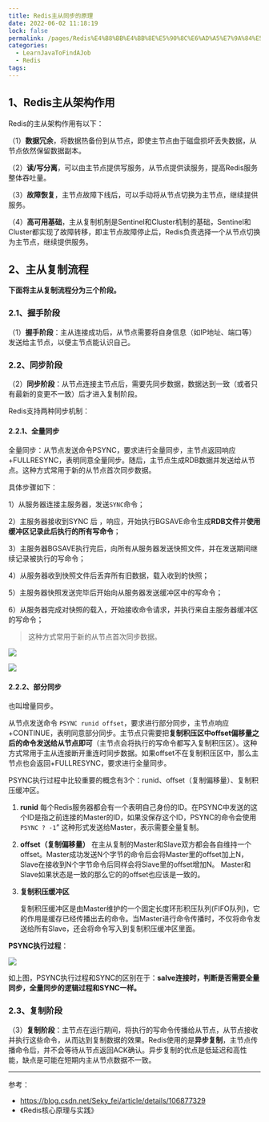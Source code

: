 ```yaml
---
title: Redis主从同步的原理
date: 2022-06-02 11:18:19
lock: false
permalink: /pages/Redis%E4%B8%BB%E4%BB%8E%E5%90%8C%E6%AD%A5%E7%9A%84%E5%8E%9F%E7%90%86
categories:
  - LearnJavaToFindAJob
  - Redis
tags:
---
```

## 1、Redis主从架构作用

Redis的主从架构作用有以下：

（1）**数据冗余**，将数据热备份到从节点，即使主节点由于磁盘损坏丢失数据，从节点依然保留数据副本。

（2）**读/写分离**，可以由主节点提供写服务，从节点提供读服务，提高Redis服务整体吞吐量。

（3）**故障恢复**，主节点故障下线后，可以手动将从节点切换为主节点，继续提供服务。

（4）**高可用基础**，主从复制机制是Sentinel和Cluster机制的基础，Sentinel和Cluster都实现了故障转移，即主节点故障停止后，Redis负责选择一个从节点切换为主节点，继续提供服务。

## 2、主从复制流程

**下面将主从复制流程分为三个阶段。**

### 2.1、握手阶段

（1）**握手阶段**：主从连接成功后，从节点需要将自身信息（如IP地址、端口等）发送给主节点，以便主节点能认识自己。

### 2.2、同步阶段

（2）**同步阶段**：从节点连接主节点后，需要先同步数据，数据达到一致（或者只有最新的变更不一致）后才进入复制阶段。

Redis支持两种同步机制：

#### 2.2.1、全量同步

全量同步：从节点发送命令PSYNC，要求进行全量同步，主节点返回响应+FULLRESYNC，表明同意全量同步。随后，主节点生成RDB数据并发送给从节点。这种方式常用于新的从节点首次同步数据。

具体步骤如下：

1）从服务器连接主服务器，发送`SYNC`命令；

2）主服务器接收到SYNC 后 ，响应，开始执行BGSAVE命令生成**RDB文件**并**使用缓冲区记录此后执行的所有写命令**；

3）主服务器BGSAVE执行完后，向所有从服务器发送快照文件，并在发送期间继续记录被执行的写命令；

4）从服务器收到快照文件后丢弃所有旧数据，载入收到的快照；

5）主服务器快照发送完毕后开始向从服务器发送缓冲区中的写命令；

6）从服务器完成对快照的载入，开始接收命令请求，并执行来自主服务器缓冲区的写命令；

> 这种方式常用于新的从节点首次同步数据。

![](https://img-blog.csdn.net/20160223183521160)

![](https://img-blog.csdnimg.cn/20200620204750496.png)

#### 2.2.2、部分同步

也叫增量同步。

从节点发送命令 `PSYNC runid offset`，要求进行部分同步，主节点响应+CONTINUE，表明同意部分同步。主节点只需要把**复制积压区中offset偏移量之后的命令发送给从节点即可**（主节点会将执行的写命令都写入复制积压区）。这种方式常用于主从连接断开重连时同步数据。如果offset不在复制积压区中，那么主节点也会返回+FULLRESYNC，要求进行全量同步。



PSYNC执行过程中比较重要的概念有3个：runid、offset（复制偏移量）、复制积压缓冲区。

1. **runid**
   每个Redis服务器都会有一个表明自己身份的ID。在PSYNC中发送的这个ID是指之前连接的Master的ID，如果没保存这个ID，PSYNC的命令会使用 `PSYNC ? -1`” 这种形式发送给Master，表示需要全量复制。

2. **offset（复制偏移量）**
   在主从复制的Master和Slave双方都会各自维持一个offset。Master成功发送N个字节的命令后会将Master里的offset加上N，Slave在接收到N个字节命令后同样会将Slave里的offset增加N。
   Master和Slave如果状态是一致的那么它的的offset也应该是一致的。

3. **复制积压缓冲区**

   复制积压缓冲区是由Master维护的一个固定长度环形积压队列(FIFO队列)，它的作用是缓存已经传播出去的命令。当Master进行命令传播时，不仅将命令发送给所有Slave，还会将命令写入到复制积压缓冲区里面。

**PSYNC执行过程**：

![](https://img-blog.csdnimg.cn/202006202059144.png)

如上图，PSYNC执行过程和SYNC的区别在于：**salve连接时，判断是否需要全量同步，全量同步的逻辑过程和SYNC一样。**



### 2.3、复制阶段

（3）**复制阶段**：主节点在运行期间，将执行的写命令传播给从节点，从节点接收并执行这些命令，从而达到复制数据的效果。Redis使用的是**异步复制**，主节点传播命令后，并不会等待从节点返回ACK确认。异步复制的优点是低延迟和高性能，缺点是可能在短期内主从节点数据不一致。



---

参考：

- https://blog.csdn.net/Seky_fei/article/details/106877329
- 《Redis核心原理与实践》

